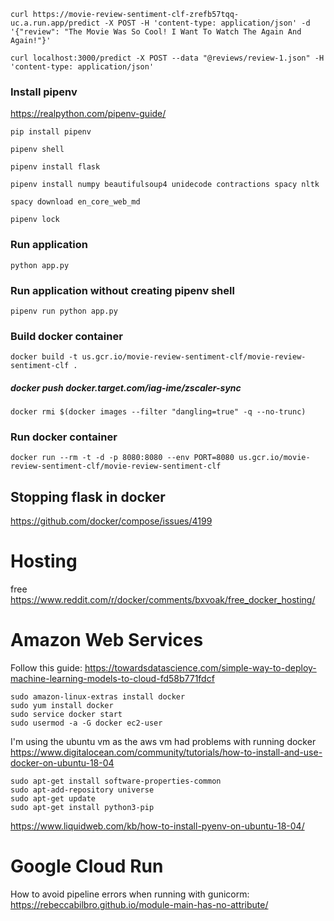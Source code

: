 ```
curl https://movie-review-sentiment-clf-zrefb57tqq-uc.a.run.app/predict -X POST -H 'content-type: application/json' -d '{"review": "The Movie Was So Cool! I Want To Watch The Again And Again!"}'

curl localhost:3000/predict -X POST --data "@reviews/review-1.json" -H 'content-type: application/json'
```

### Install pipenv

https://realpython.com/pipenv-guide/

`pip install pipenv`

`pipenv shell`

`pipenv install flask`

`pipenv install numpy beautifulsoup4 unidecode contractions spacy nltk`

`spacy download en_core_web_md`

`pipenv lock`

### Run application
`python app.py`

### Run application without creating pipenv shell
`pipenv run python app.py`

### Build docker container
`docker build -t us.gcr.io/movie-review-sentiment-clf/movie-review-sentiment-clf .`
##### docker push docker.target.com/iag-ime/zscaler-sync
`docker rmi $(docker images --filter "dangling=true" -q --no-trunc)`
### Run docker container
`docker run --rm -t -d -p 8080:8080 --env PORT=8080 us.gcr.io/movie-review-sentiment-clf/movie-review-sentiment-clf`

## Stopping flask in docker
https://github.com/docker/compose/issues/4199

# Hosting
free https://www.reddit.com/r/docker/comments/bxvoak/free_docker_hosting/

# Amazon Web Services
Follow this guide: https://towardsdatascience.com/simple-way-to-deploy-machine-learning-models-to-cloud-fd58b771fdcf

```
sudo amazon-linux-extras install docker
sudo yum install docker
sudo service docker start
sudo usermod -a -G docker ec2-user
```


I'm using the ubuntu vm as the aws vm had problems with running docker
https://www.digitalocean.com/community/tutorials/how-to-install-and-use-docker-on-ubuntu-18-04

```
sudo apt-get install software-properties-common
sudo apt-add-repository universe
sudo apt-get update
sudo apt-get install python3-pip
```

https://www.liquidweb.com/kb/how-to-install-pyenv-on-ubuntu-18-04/

# Google Cloud Run
How to avoid pipeline errors when running with gunicorm: https://rebeccabilbro.github.io/module-main-has-no-attribute/